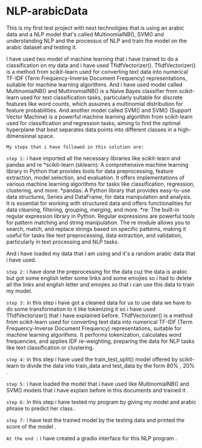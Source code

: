 # NLP-arabicData
This is my first test project with next technoligies that is using an arabic data and a NLP model that's called MultinomialNB(), SVM() and understanding NLP and the processus of NLP and train the model on the arabic dataset and testing it.

I have used two model of machine learning that i have trained to do a classification on my data and i have used TfidfVectorizer(). TfidfVectorizer()  is a method from scikit-learn used for converting text data into numerical TF-IDF (Term Frequency-Inverse Document Frequency) representations, suitable for machine learning algorithms. And i have used model called MultinomialNB() and MultinomialNB() is a Naive Bayes classifier from scikit-learn used for text classification tasks, particularly suitable for discrete features like word counts, which assumes a multinomial distribution for feature probabilities. And another model called SVM() and SVM() (Support Vector Machine) is a powerful machine learning algorithm from scikit-learn used for classification and regression tasks, aiming to find the optimal hyperplane that best separates data points into different classes in a high-dimensional space.

`My steps that i have followed in this solution are:`

`step 1:` i have imported all the necessary libraries like scikit-learn and pandas and re 
 *scikit-learn (sklearn): A comprehensive machine learning library in Python that provides tools for data preprocessing, feature extraction, model selection, and evaluation. It offers implementations of various machine learning algorithms for tasks like classification, regression, clustering, and more.
 *pandas: A Python library that provides easy-to-use data structures, Series and DataFrame, for data manipulation and analysis. It is essential for working with structured data and offers functionalities for data cleaning, filtering, grouping, merging, and more.
 *re: The built-in regular expression library in Python. Regular expressions are powerful tools for pattern matching and string manipulation. The re module allows you to search, match, and replace strings based on specific patterns, making it useful for tasks like text preprocessing, data extraction, and validation, particularly in text processing and NLP tasks.

And i have loaded my data that i am using and it's a random arabic data that i have used.

`step 2:` i have done the preprocessing for the data cuz the data is arabic but got some english letter some links and some emojies so i had to delete all the links and english letter and emojies so that i can use this data to train my model.

`step 3:` in this step i have got a cleaned data for us to use data we have to do some transformation to it like tokenizing it so i have used  TfidfVectorizer() that i have explained before. TfidfVectorizer() is a method from scikit-learn used for converting text data into numerical TF-IDF (Term Frequency-Inverse Document Frequency) representations, suitable for machine learning algorithms. It performs tokenization, calculates word frequencies, and applies IDF re-weighting, preparing the data for NLP tasks like text classification or clustering. 

`step 4:` in this step i have used the train_test_split() model offered by scikit-learn to divide the data into train_data and test_data by the form 80% , 20% .

`step 5:` i have loaded the model that i have used like MultinomialNB() and SVM() models that i have explain before in this documents and trained it .

`step 6:` in this step i have tested my program by giving my model and arabic phrase to predict her class .

`step 7:` i have test the trained model by the testing data and printed the score of the model .

`At the end :` i have created a gradio interface for this NLP program .

